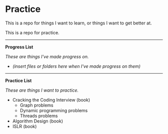 # Practice

This is a repo for things I want to learn, or things I want to get better at.

This is a repo for practice.

---

**Progress List**

_These are things I've made progress on._

* _(insert files or folders here when I've made progress on them)_

---

**Practice List**

_These are things I want to practice._

* Cracking the Coding Interview (book)
    * Graph problems
    * Dynamic programming problems
    * Threads problems
* Algorithm Design (book)
* ISLR (book)